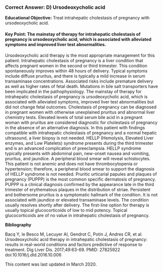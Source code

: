 
### Correct Answer: D) Ursodeoxycholic acid 

**Educational Objective:** Treat intrahepatic cholestasis of pregnancy with ursodeoxycholic acid.

#### **Key Point:** The mainstay of therapy for intrahepatic cholestasis of pregnancy is ursodeoxycholic acid, which is associated with alleviated symptoms and improved liver test abnormalities.

Ursodeoxycholic acid therapy is the most appropriate management for this patient. Intrahepatic cholestasis of pregnancy is a liver condition that affects pregnant women in the second or third trimester. This condition spontaneously improves within 48 hours of delivery. Typical symptoms include diffuse pruritus, and there is typically a mild increase in serum transaminase concentrations. Associated risks include premature delivery as well as higher rates of fetal death. Mutations in bile salt transporters have been implicated in the pathophysiology. The mainstay of therapy for intrahepatic cholestasis of pregnancy is ursodeoxycholic acid, which is associated with alleviated symptoms, improved liver test abnormalities but did not change fetal outcomes.
Cholestasis of pregnancy can be diagnosed in pregnant women with otherwise unexplained pruritus and abnormal liver chemistry tests. Elevated levels of total serum bile acid in a pregnant woman with pruritus are considered diagnostic for cholestasis of pregnancy in the absence of an alternative diagnosis. In this patient with findings compatible with intrahepatic cholestasis of pregnancy and a normal hepatic ultrasound, a liver biopsy is not needed.
HELLP (Hemolysis, Elevated Liver enzymes, and Low Platelets) syndrome presents during the third trimester and is an advanced complication of preeclampsia. HELLP syndrome typically presents with abdominal pain, new-onset nausea and vomiting, pruritus, and jaundice. A peripheral blood smear will reveal schistocytes. This patient is not anemic and does not have thrombocytopenia or hypertension; therefore, a peripheral blood smear to support the diagnosis of HELLP syndrome is not needed.
Pruritic urticarial papules and plaques of pregnancy (PUPPP) is the most common specific dermatosis of pregnancy. PUPPP is a clinical diagnosis confirmed by the appearance late in the third trimester of erythematous plaques in the distribution of striae. Persistent and bothersome pruritus is a symptomatic hallmark of the condition. It is not associated with jaundice or elevated transaminase levels. The condition usually resolves shortly after delivery. The first-line option for therapy is usually topical glucocorticoids of low to mid potency. Topical glucocorticoids are of no value in intrahepatic cholestasis of pregnancy.

**Bibliography**

Bacq Y, le Besco M, Lecuyer AI, Gendrot C, Potin J, Andres CR, et al. Ursodeoxycholic acid therapy in intrahepatic cholestasis of pregnancy: results in real-world conditions and factors predictive of response to treatment. Dig Liver Dis. 2017;49:63-69. PMID: 27825922 doi:10.1016/j.dld.2016.10.006

This content was last updated in March 2020.